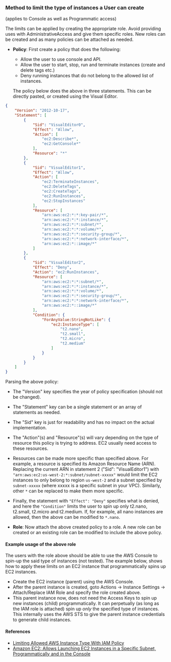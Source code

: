 ### Method to limit the type of instances a User can create

(applies to Console as well as Programmatic access)

The limits can be applied by creating the appropriate role. Avoid providing uses with AdministrativeAccess and give them specific roles. New roles can be created and as many policies can be attached as needed. 

* **Policy**: First create a policy that does the following: 
    * Allow the user to use console and API. 
    * Allow the user to start, stop, run and terminate instances (create and delete tags etc.)
    * Deny running instances that do not belong to the allowed list of instances. 

    The policy below does the above in three statements. This can be directly pasted, or created using the Visual Editor. 

```json
{
    "Version": "2012-10-17",
    "Statement": [
        {
            "Sid": "VisualEditor0",
            "Effect": "Allow",
            "Action": [
                "ec2:Describe*",
                "ec2:GetConsole*"
            ],
            "Resource": "*"
        },
        {
            "Sid": "VisualEditor1",
            "Effect": "Allow",
            "Action": [
                "ec2:TerminateInstances",
                "ec2:DeleteTags",
                "ec2:CreateTags",
                "ec2:RunInstances",
                "ec2:StopInstances"
            ],
            "Resource": [
                "arn:aws:ec2:*:*:key-pair/*",
                "arn:aws:ec2:*:*:instance/*",
                "arn:aws:ec2:*:*:subnet/*",
                "arn:aws:ec2:*:*:volume/*",
                "arn:aws:ec2:*:*:security-group/*",
                "arn:aws:ec2:*:*:network-interface/*",
                "arn:aws:ec2:*::image/*"
            ]
        },
        {
            "Sid": "VisualEditor2",
            "Effect": "Deny",
            "Action": "ec2:RunInstances",
            "Resource": [
                "arn:aws:ec2:*:*:subnet/*",
                "arn:aws:ec2:*:*:instance/*",
                "arn:aws:ec2:*:*:volume/*",
                "arn:aws:ec2:*:*:security-group/*",
                "arn:aws:ec2:*:*:network-interface/*",
                "arn:aws:ec2:*::image/*"
            ],
            "Condition": {
                "ForAnyValue:StringNotLike": {
                    "ec2:InstanceType": [
                        "t2.nano",
                        "t2.small",
                        "t2.micro",
                        "t2.medium"
                    ]
                }
            }
        }
    ]
}
```

Parsing the above policy: 
* The "Version" key specifies the year of policy specification (should not be changed).
* The "Statement" key can be a single statement or an array of statements as needed. 
* The "Sid" key is just for readability and has no impact on the actual implementation. 
* The "Action"(s) and "Resource"(s) will vary depending on the type of resource this policy is trying to address. EC2 usually need access to these resources. 
* Resources can be made more specific than specified above. For example, a resource is specified its Amazon Resource Name (ARN). Replacing the current ARN in statement 2 ("Sid": "VisualEditor1") with `"arn:aws:ec2:us-west-2:*:subnet/subnet-xxxxx"` would limit the EC2 instances to only belong to region `us-west-2` and a subnet specified by `subnet-xxxxx` (where xxxxx is a specific subnet in your VPC). Similarly, other `*` can be replaced to make them more specific. 
* Finally, the statement with `"Effect": "Deny"` specifies what is denied, and here the `"Condition"` limits the user to spin up only t2.nano, t2.small, t2.micro and t2.medium. If, for example, all nano instances are allowed, then the above can be modified to `*.nano`. 

* **Role**: Now attach the above created policy to a role. A new role can be created or an existing role can be modified to include the above policy. 

#### Example usage of the above role 

The users with the role above should be able to use the AWS Console to spin-up the said type of instances (not tested). The example below, shows how to apply these limits on an EC2 instance that programmatically spins up EC2 instances. 

* Create the EC2 instance (parent) using the AWS Console. 
* After the parent instance is created, goto Actions -> Instance Settings -> Attach/Replace IAM Role and specify the role created above. 
* This parent instance now, does not need the Access Keys to spin up new instances (child) programmatically. It can perpetually (as long as the IAM role is attached) spin up *only* the specified type of instances. This internally uses the AWS STS to give the parent instance credentials to generate child instances. 


#### References 

* [Limiting Allowed AWS Instance Type With IAM Policy](https://blog.vizuri.com/limiting-allowed-aws-instance-type-with-iam-policy)
* [Amazon EC2: Allows Launching EC2 Instances in a Specific Subnet, Programmatically and in the Console](https://docs.aws.amazon.com/IAM/latest/UserGuide/reference_policies_examples_ec2_instances-subnet.html)


